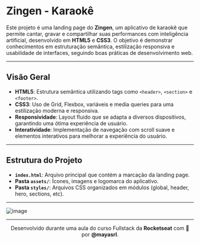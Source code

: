 # Zingen - Karaokê

Este projeto é uma landing page do **Zingen**, um aplicativo de karaokê que permite cantar, gravar e compartilhar suas performances com inteligência artificial, desenvolvido em **HTML5** e **CSS3**. O objetivo é demonstrar conhecimentos em estruturação semântica, estilização responsiva e usabilidade de interfaces, seguindo boas práticas de desenvolvimento web.

---

## Visão Geral

- **HTML5**: Estrutura semântica utilizando tags como `<header>`, `<section>` e `<footer>`.
- **CSS3**: Uso de Grid, Flexbox, variáveis e media queries para uma estilização moderna e responsiva.
- **Responsividade**: Layout fluido que se adapta a diversos dispositivos, garantindo uma ótima experiência de usuário.
- **Interatividade**: Implementação de navegação com scroll suave e elementos interativos para melhorar a experiência do usuário.

---

## Estrutura do Projeto

- **`index.html`**: Arquivo principal que contém a marcação da landing page.
- **Pasta `assets/`**: Ícones, imagens e logomarca do aplicativo.
- **Pasta `styles/`**: Arquivos CSS organizados em módulos (global, header, hero, sections, etc).

---

![image](https://github.com/user-attachments/assets/e732d179-3c42-4425-a46c-889ce51d77d2)


---

<p align="center">
  Desenvolvido durante uma aula do curso Fullstack da <strong>Rocketseat</strong> com 💛 por <strong>@mayasrl</strong>.
</p>
